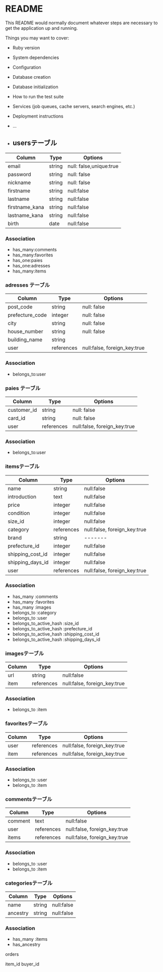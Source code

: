 # README

This README would normally document whatever steps are necessary to get the
application up and running.

Things you may want to cover:

* Ruby version

* System dependencies

* Configuration

* Database creation

* Database initialization

* How to run the test suite

* Services (job queues, cache servers, search engines, etc.)

* Deployment instructions

* ...



* ## usersテーブル
|Column|Type|Options|
|------|----|-------|
|email|string|null: false,unique:true|
|password|string|null: false|
|nickname|string|null: false|
|firstname|string|null:false|
|lastname|string|null:false|
|firstname_kana|string|null:false|
|lastname_kana|string|null:false|
|birth|date|null:false|

### Association
- has_many:comments
- has_many:favorites
- has_one:paies
- has_one:adresses
- has_many:items


### adresses テーブル
|Column|Type|Options|
|------|----|-------|
|post_code |string|null: false|
|prefecture_code| integer|null: false|
|city|string|null: false|
|house_number| string|null: false|
|building_name| string|
|user|references|null:false, foreign_key:true|


### Association
- belongs_to:user




### paies テーブル
|Column|Type|Options|
|------|----|-------|
|customer_id|string|null: false|
|card_id |string|null: false|
|user|references|null:false, foreign_key:true|

### Association
- belongs_to:user



### itemsテーブル
|Column|Type|Options|
|------|----|-------|
|name|string|null:false|
|introduction|text|null:false|
|price|integer|null:false|
|condition|integer|null:false|
|size_id|integer|null:false|
|category|references|null:false, foreign_key:true|
|brand|string|-------|
|prefecture_id|integer|null:false|
|shipping_cost_id|integer|null:false|
|shipping_days_id|integer|null:false|
|user|references|null:false, foreign_key:true|

### Association
- has_many :comments
- has_many :favorites
- has_many :images
- belongs_to :category
- belongs_to :user
- belongs_to_active_hash :size_id
- belongs_to_active_hash :prefecture_id
- belongs_to_active_hash :shipping_cost_id
- belongs_to_active_hash :shipping_days_id



### imagesテーブル
|Column|Type|Options|
|------|----|-------|
|url|string|null:false|
|item|references|null:false, foreign_key:true|

### Association
- belongs_to :item



### favoritesテーブル
|Column|Type|Options|
|------|----|-------|
|user|references|null:false, foreign_key:true|
|item|references|null:false, foreign_key:true|

### Association
- belongs_to :user
- belongs_to :item



### commentsテーブル
|Column|Type|Options|
|------|----|-------|
|comment|text|null:false|
|user|references|null:false, foreign_key:true|
|items|references|null:false, foreign_key:true|

### Association
- belongs_to :user
- belongs_to :item



### categoriesテーブル
|Column|Type|Options|
|------|----|-------|
|name|string|null:false|
|ancestry|string|null:false|

### Association
- has_many :items
- has_ancestry

orders

item_id
buyer_id